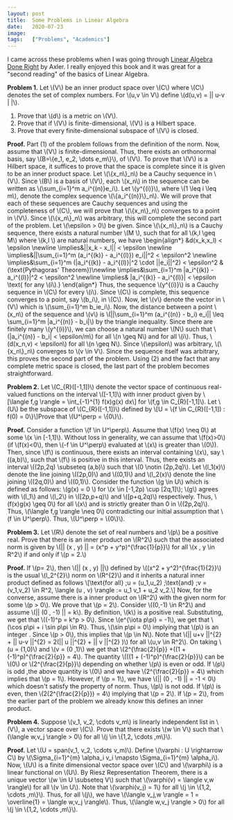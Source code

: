 ```yaml
---
layout: post
title:  Some Problems in Linear Algebra
date:   2020-07-23
image:  
tags:   ["Problems", "Academics"]
---
```

I came across these problems when I was going through [Linear Algebra Done Right](https://link.springer.com/book/10.1007/978-3-319-11080-6) by Axler. I really enjoyed this book and it was great for a "second reading" of the basics of Linear Algebra.

**Problem 1.** Let \\(V\\) be an inner product space over \\(C\\) where \\(C\\) denotes the set of complex numbers. For \\(u,v \in V\\)  define \\(d(u,v) = \|\| u-v \| \|\\).

1. Prove that \\(d\\) is a metric on \\(V\\).
2. Prove that if \\(V\\) is finite-dimensional, \\(V\\) is a Hilbert space.
3. Prove that every finite-dimensional subspace of \\(V\\) is closed.

**Proof.** Part (1) of the problem follows from the definition of the norm. Now, assume that \\(V\\) is finite-dimensional. Thus, there exists an orthonormal  basis, say \\(B=\\{e_1, e_2, \dots e_m\\}\\), of \\(V\\). To prove that \\(V\\)  is a Hilbert space, it suffices to prove that the space is complete  since it is given to be an inner product space. Let \\(\\{x_n\\}\_n\\) be a  Cauchy sequence in \\(V\\). Since \\(B\\) is a basis of \\(V\\), each \\(x_n\\)  in the sequence can be written as \\(\sum\_{i=1}^m a_i^{(n)}e_i\\). Let  \\(y^{(i)}\\), where \\(1 \leq i \leq m\\), denote the complex sequence  \\(\\{a_i^{(n)}\\}\_n\\). We will prove that each of these sequences are  Cauchy sequences and using the completeness of \\(C\\), we will prove that \\(\\{x\_n\\}\_n\\) converges to a point in \\(V\\). Since \\(\\{x\_n\\}\_n\\) was  arbitrary, this will complete the second part of the problem. Let  \\(\epsilon > 0\\) be given. Since \\(\\{x\_n\\}\_n\\) is a Cauchy sequence,  there exists a natural number \\(M \\), such that for all \\(k,l \geq M\\)  where \\(k,l \\) are natural numbers, we have
\begin{align\*}
  &d(x\_k,x\_l) < \epsilon \\newline
  \implies&||x\_k - x\_l|| < \epsilon \\newline
  \implies&||\sum\_{i=1}^m (a\_i^{(k)} - a\_i^{(l)}) e\_i||^2 < \epsilon^2 \\newline
  \implies&\sum\_{i=1}^m (|a\_i^{(k)} - a\_i^{(l)}|^2 \cdot ||e\_i||^2) < \epsilon^2 & (\text{Pythagoras' Theorem})\\newline
  \implies&\sum\_{i=1}^m |a\_i^{(k)} - a\_i^{(l)}|^2 < \epsilon^2 \\newline
  \implies& |a\_i^{(k)} - a\_i^{(l)}| < \epsilon \text{ for any \\(i\\).} 
\end{align\*}
Thus, the sequence \\(y^{(i)}\\) is a Cauchy sequence in \\(C\\) for every \\(i\\). Since \\(C\\) is complete, this sequence converges to a point, say  \\(b\_i\\), in \\(C\\). Now, let \\(v\\) denote the vector in \\(V\\) which is  \\(\sum\_{i=1}^m b\_ie\_i\\). Now, the distance between a point \\(x\_n\\) of  the sequence and \\(v\\) is \\(||\sum\_{i=1}^m (a\_i^{(n)} - b\_i) e\_i|| \leq  \sum\_{i=1}^m |a\_i^{(n)} - b\_i|\\) by the triangle inequality. Since there are finitely many \\(y^{(i)}\\), we can choose a natural number \\(N\\)  such that \\(|a\_i^{(n)} - b\_i| < \epsilon/m\\) for all \\(n \geq N\\) and for all \\(i\\). Thus, \\(d(x\_n,v) < \epsilon\\) for all \\(n \geq N\\).  Since \\(\epsilon\\) was arbitrary, \\(\\{x\_n\\}\_n\\) converges to \\(v \in  V\\). Since the sequence itself was arbitrary, this proves the second  part of the problem. Using (2) and the fact that any complete metric  space is closed, the last part of the problem becomes straightforward.

**Problem 2.** Let \\(C\_{R}([-1,1])\\) denote the vector space of continuous real-valued  functions on the interval \\([-1,1]\\) with inner product given by
\\[\langle f,g \rangle = \int\_{-1}^{1} f(x)g(x) dx\\]
for \\(f,g \in C\_{R}[-1,1]\\). Let \\(U\\) be the subspace of \\(C\_{R}([-1,1])\\) defined by \\[U = \\{f \in C\_{R}([-1,1]) : f(0) = 0\\}\\]Prove that  \\(U^\perp = \\{0\\}\\).

**Proof.** Consider a function  \\(f \in U^\perp\\). Assume that \\(f(x) \neq 0\\) at some \\(x \in [-1,1]\\). Without loss in generality, we can assume that \\(f(x)>0\\) (if  \\(f(x)<0\\), then \\(-f \in U^\perp\\) evaluated at \\(x\\) is greater  than \\(0\\)). Then, since \\(f\\) is continuous, there exists an interval  containing \\(x\\), say \\((a,b)\\), such that \\(f\\) is positive in this  interval. Thus, there exists an interval \\((2p,2q) \subseteq (a,b)\\)  such that \\(0 \notin (2p,2q)\\). Let \\(l\_1(x)\\) denote the line joining  \\((2p,0)\\) and \\((0,1)\\) and \\(l\_2(x)\\) denote the line joining  \\((2q,0)\\) and \\((0,1)\\). Consider the function \\(g \in U\\) which is  defined as follows:
\\(g(x) = 0 \\) for \\(x \in [-1,2p) \cup [2q,1]\\); \\(g\\) agrees with \\(l\_1\\) and \\(l\_2\\) in \\([2p,p+q)\\) and \\([p+q,2q)\\) respectively. Thus, \\(f(x)g(x) \geq 0\\) for all \\(x\\) and is strictly greater than 0 in  \\((2p,2q)\\). Thus, \\(\langle f,g \rangle \neq 0\\) contradicting our  initial assumption that \\(f \in U^\perp\\). Thus, \\(U^\perp = \\{0\\}\\).

**Problem 3.** Let \\(R\\) denote the set of real numbers and \\(p\\) be a positive real.  Prove that there is an inner product on \\(R^2\\) such that the associated norm is given by \\(\|\| (x , y) \|\| = (x^p + y^p)^{\frac{1}{p}}\\) for all  \\(x , y \in R^2\\) if and only if \\(p = 2.\\)

**Proof.** If \\(p= 2\\), then \\(\|\| (x , y) \|\|\\) defined by \\((x^2 +  y^2)^{\frac{1}{2}}\\) is the usual \\(l\_2^{2}\\) norm on \\(R^{2}\\) and it  inherits a natural inner product defined as follows
\\[\text{for all} \;u = (u\_1,u\_2) \;\text{and} \;v = (v\_1,v\_2) \in R^2, \langle (u , v) \rangle := u\_1 v\_1 + u\_2 v\_2.\\]
 Now, for the converse, assume there is a inner product on \\(R^2\\) with the  given norm for some \\(p > 0\\). We prove that \\(p = 2\\).
 Consider  \\((0,-1) \in R^2\\) and assume \\(\|\| (0 , -1) \|\| = k\\). By definition,  \\(k\\) is a positive real. Substituting, we get that \\((-1)^p = k^p >  0\\). Since  \\(e^{\iota p\pi} = -1\\), we get that \\(\cos p\pi + i \sin  p\pi \in R\\). Thus, \\(\sin p\pi = 0\\) implying that \\(p\\) is an integer . Since \\(p > 0\\), this implies that \\(p \in N\\). Note that \\(\|\|  u+v \|\|^{2} + \|\| u-v \|\|^{2} = 2(\|\| u \|\|^{2} + \|\| v \|\|^{2} )\\) for all  \\(u,v \in R^2\\). On taking \\(u = (1,0)\\) and \\(v = (0 ,1)\\) we get that  \\(2^{\frac{2}{p}} +((1 + (-1)^p)^{\frac{2}{p}} = 4\\). The quantity \\(((1 + (-1)^p)^{\frac{2}{p}}\\) can be \\(0\\) or \\(2^{\frac{2}{p}}\\) depending on whether \\(p\\) is even or odd. If \\(p\\) is odd ,the above quantity is \\(0\\) and we have \\(2^{\frac{2}{p}} = 4\\) which implies that \\(p = 1\\). However, if \\(p = 1\\), we have \\(\|\| (0 , -1) \|\| = -1 < 0\\) which  doesn't satisfy the property of norm. Thus, \\(p\\) is not odd. If \\(p\\)  is even, then \\(2(2^{\frac{2}{p}}) = 4\\) implying that \\(p = 2\\). If  \\(p = 2\\), from the earlier part of the problem we already know this  defines an inner product.

**Problem 4.** Suppose  \\(v\_1, v\_2, \cdots v\_m\\) is linearly independent list in \\(V\\), a vector space over \\(C\\). Prove that there exists \\(w \in V\\) such that  \\(\langle w,v\_j \rangle > 0\\) for all \\(j \in \\{1,2, \cdots ,m\\}\\).

**Proof.** Let \\(U = span(v\_1, v\_2, \cdots v\_m)\\). Define \\(\varphi : U \rightarrow  C\\) by \\(\Sigma\_{i=1}^{m} \alpha\_i v\_i \mapsto \Sigma\_{i=1}^{m}  \alpha\_i\\). Now, \\(U\\) is a finite dimensional vector space over \\(C\\)  and \\(\varphi\\) is a linear functional on \\(U\\). By Riesz Representation Theorem, there is a unique vector \\(w \in U \subseteq V\\) such that  \\(\varphi(v) = \langle v,w \rangle\\) for all \\(v \in U\\). Note that  \\(\varphi(v\_j) = 1\\) for all \\(j \in \\{1,2, \cdots ,m\\}\\). Thus, for all \\(j\\), we have \\(\langle v\_j,w \rangle = 1 = \overline{1} = \langle  w,v\_j \rangle\\). Thus, \\(\langle w,v\_j \rangle > 0\\) for all \\(j \in \\{1,2, \cdots ,m\\}\\).